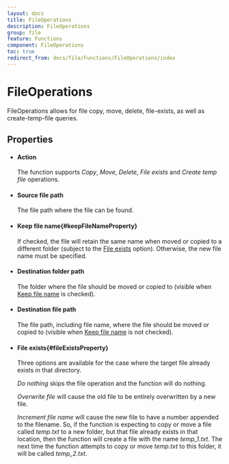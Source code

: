 ```yaml
---
layout: docs
title: FileOperations
description: FileOperations
group: file
feature: Functions
component: FileOperations
toc: true
redirect_from: docs/file/Functions/FileOperations/index
---
```

FileOperations
==============

FileOperations allows for file copy, move, delete, file-exists, as well as create-temp-file queries.

Properties
----------

-  #### Action

    The function supports *Copy*, *Move*, *Delete*, *File exists* and *Create temp file*
    operations.

-  #### Source file path

    The file path where the file can be found.

-  #### Keep file name{#keepFileNameProperty}

    If checked, the file will retain the same name when moved or copied
    to a different folder (subject to the [File
    exists](#fileExistsProperty) option). Otherwise, the new file name
    must be specified.

-  #### Destination folder path

    The folder where the file should be moved or copied to (visible when
    [Keep file name](#keepFileNameProperty) is checked).

-  #### Destination file path

    The file path, including file name, where the file should be moved
    or copied to (visible when [Keep file name](#keepFileNameProperty)
    is not checked).

-  #### File exists{#fileExistsProperty}

    Three options are available for the case where the target file
    already exists in that directory.

    *Do nothing* skips the file operation and the function will do
    nothing.

    *Overwrite file* will cause the old file to be entirely overwritten
    by a new file.

    *Increment file name* will cause the new file to have a number
    appended to the filename. So, if the function is expecting to copy
    or move a file called *temp.txt* to a new folder, but that file
    already exists in that location, then the function will create a
    file with the name *temp\_1.txt*. The next time the function
    attempts to copy or move *temp.txt* to this folder, it will be
    called *temp\_2.txt*.
